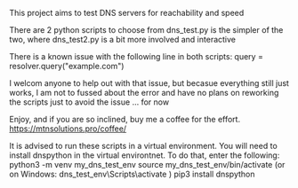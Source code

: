 This project aims to test DNS servers for reachability and speed 

There are  2 python scripts to choose from
    dns_test.py is the simpler of the two, where dns_test2.py is a bit more involved and interactive

There is a known issue with the following line in both scripts:
    query = resolver.query("example.com")

I welcom anyone to help out with that issue, but becasue everything still just works, I am not to fussed about the error and have no plans on reworking the scripts just to avoid the issue ... for now

Enjoy, and if you are so inclined, buy me a coffee for the effort. https://mtnsolutions.pro/coffee/

It is advised to run these scripts in a virtual environment. You will need to install dnspython in the virtual environtnet. To do that, enter the following:
        python3 -m venv my_dns_test_env
        source my_dns_test_env/bin/activate (or on Windows: dns_test_env\Scripts\activate )
        pip3 install dnspython
    
